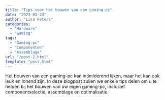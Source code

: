 ```yaml
---
title: "Tips voor het bouwen van een gaming-pc"
date: "2023-03-23"
author: "Lisa Peters"
categories:
  - "Hardware"
  - "Gaming"
tags:
  - "Gaming-pc"
  - "Componenten"
  - "Assemblage"
url: "/post-2.html"
template: "post.html"
---
```


Het bouwen van een gaming-pc kan intimiderend lijken, maar het kan ook leuk en lonend zijn. In deze blogpost zullen we enkele tips delen om u te helpen bij het bouwen van uw eigen gaming-pc, inclusief componentselectie, assemblage en optimalisatie.
